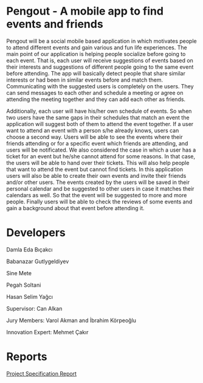# Pengout - A mobile app to find events and friends
  Pengout will be a social mobile based application in which motivates people to attend different events and gain various and fun life experiences. The main point of our application is helping people socialize before going to each event. That is, each user will receive suggestions of events based on their interests and suggestions of different people going to the same event before attending. The app will basically detect people that share similar interests or had been in similar events before and match them. Communicating with the suggested users is completely on the users. They can send messages to each other and schedule a meeting or agree on attending the meeting together and they can add each other as friends. 

  Additionally, each user will have his/her own schedule of events. So when two users have the same gaps in their schedules that match an event the application will suggest both of them to attend the event together. If a user want to attend an event with a person s/he already knows, users can choose a second way. Users will be able to see the events where their friends attending or for a specific event which friends are attending, and users will be notificated. We also considered the case in which a user has a ticket for an event but he/she cannot attend for some reasons. In that case, the users will be able to hand over their tickets. This will also help people that want to attend the event but cannot find tickets. In this application users will also be able to create their own events and invite their friends and/or other users. The events created by the users will be saved in their personal calendar and be suggested to other users in case it matches their calendars as well. So that the event will be suggested to more and more people. Finally users will be able to check the reviews of some events and gain a background about that event before attending it.

# Developers
Damla Eda Bıçakcı

Babanazar Gutlygeldiyev

Sine Mete

Pegah Soltani

Hasan Selim Yağcı


Supervisor: Can Alkan

Jury Members: Varol Akman and İbrahim Körpeoğlu

Innovation Expert: Mehmet Çakır

# Reports
[Project Specification Report](https://github.com/babanazar/pengout/raw/master/Specifications%20Report.pdf)


